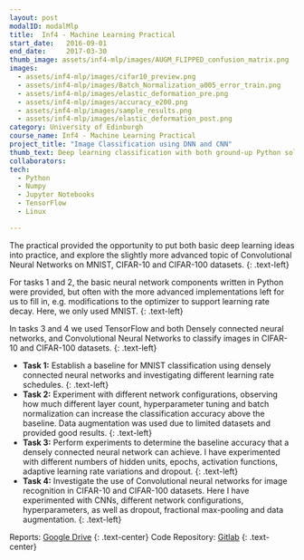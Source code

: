 ```yaml
---
layout: post
modalID: modalMlp
title:  Inf4 - Machine Learning Practical
start_date:   2016-09-01
end_date:     2017-03-30
thumb_image: assets/inf4-mlp/images/AUGM_FLIPPED_confusion_matrix.png
images:
  - assets/inf4-mlp/images/cifar10_preview.png
  - assets/inf4-mlp/images/Batch_Normalization_a005_error_train.png
  - assets/inf4-mlp/images/elastic_deformation_pre.png
  - assets/inf4-mlp/images/accuracy_e200.png
  - assets/inf4-mlp/images/sample_results.png
  - assets/inf4-mlp/images/elastic_deformation_post.png
category: University of Edinburgh
course_name: Inf4 - Machine Learning Practical
project_title: "Image Classification using DNN and CNN"
thumb_text: Deep learning classification with both ground-up Python solution on MNIST, and TensorFlow on CIFAR.
collaborators:
tech:
  - Python
  - Numpy
  - Jupyter Notebooks
  - TensorFlow
  - Linux

---
```


The practical provided the opportunity to put both basic deep learning ideas into practice, and explore the slightly more advanced topic of Convolutional Neural Networks on MNIST, CIFAR-10 and CIFAR-100 datasets.
{: .text-left}

For tasks 1 and 2, the basic neural network components written in Python were provided, but often with the more advanced implementations left for us to fill in, e.g. modifications to the optimizer to support learning rate decay. Here, we only used MNIST.
{: .text-left}

In tasks 3 and 4 we used TensorFlow and both Densely connected neural networks, and  Convolutional Neural Networks to classify images in CIFAR-10 and CIFAR-100 datasets.
{: .text-left}

* **Task 1:** Establish a baseline for MNIST classification using densely connected neural networks and investigating different learning rate schedules.
{: .text-left}
* **Task 2:** Experiment with different network configurations, observing how much different layer count, hyperparameter tuning and batch normalization can increase the classification accuracy above the baseline. Data augmentation was used due to limited datasets and provided good results.
{: .text-left}
* **Task 3:** Perform experiments to determine the baseline accuracy that a densely connected neural network can achieve. I have experimented with different numbers of hidden units, epochs, activation functions, adaptive learning rate variations and dropout.
{: .text-left}
 * **Task 4:** Investigate the use of Convolutional neural networks for image recognition in CIFAR-10 and CIFAR-100 datasets. Here I have experimented with CNNs, different network configurations, hyperparameters, as well as dropout, fractional max-pooling and data augmentation.
{: .text-left}

Reports: [Google Drive](https://drive.google.com/open?id=1ivjc3oO2prNyn2vHfLZhiUSz4JXDk7lf)
{: .text-center}
Code Repository: [Gitlab](https://gitlab.com/LinasKo/Inf4-MLP)
{: .text-center}
